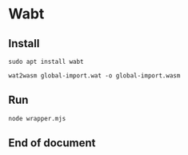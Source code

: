 # Wabt

## Install

```
sudo apt install wabt
```

```
wat2wasm global-import.wat -o global-import.wasm
```

## Run

```
node wrapper.mjs
```

## End of document
